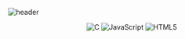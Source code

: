 ![header](https://capsule-render.vercel.app/api?color=auto&type=Waving&text=Welcome&animation=blink&height=400)
<!-- [![Anurag's GitHub stats](https://github-readme-stats.vercel.app/api?username=jisoung)](https://github.com/anuraghazra/github-readme-stats)
<br> -->
<div align="center">
  <img alt="C" src ="https://img.shields.io/badge/C-A8B9CC.svg?&style=for-the-badge&logo=C&logoColor=white"/>
  <img alt="JavaScript" src ="https://img.shields.io/badge/JavaScript-F7DF1E.svg?&style=for-the-badge&logo=C&logoColor=white"/>
  <img alt="HTML5" src ="https://img.shields.io/badge/HTML5-E34F26.svg?&style=for-the-badge&logo=C&logoColor=white"/>
 </div>
  
